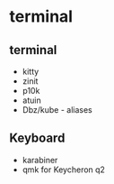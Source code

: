 # terminal

## terminal

- kitty
- zinit
- p10k
- atuin
- Dbz/kube - aliases

## Keyboard

- karabiner
- qmk for Keycheron q2

